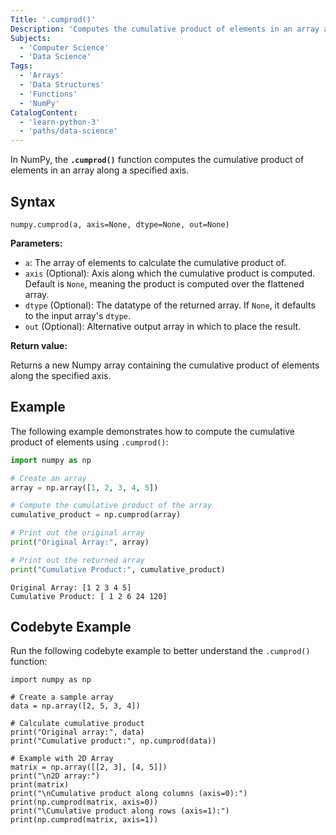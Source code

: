 ```yaml
---
Title: '.cumprod()'
Description: 'Computes the cumulative product of elements in an array along a specified axis.'
Subjects:
  - 'Computer Science'
  - 'Data Science'
Tags:
  - 'Arrays'
  - 'Data Structures'
  - 'Functions'
  - 'NumPy'
CatalogContent:
  - 'learn-python-3'
  - 'paths/data-science'
---
```


In NumPy, the **`.cumprod()`** function computes the cumulative product of elements in an array along a specified axis.

## Syntax

```pseudo
numpy.cumprod(a, axis=None, dtype=None, out=None)
```

**Parameters:**

- `a`: The array of elements to calculate the cumulative product of.
- `axis` (Optional): Axis along which the cumulative product is computed. Default is `None`, meaning the product is computed over the flattened array.
- `dtype` (Optional): The datatype of the returned array. If `None`, it defaults to the input array's `dtype`.
- `out` (Optional): Alternative output array in which to place the result.

**Return value:**

Returns a new Numpy array containing the cumulative product of elements along the specified axis.

## Example

The following example demonstrates how to compute the cumulative product of elements using `.cumprod()`:

```py
import numpy as np

# Create an array
array = np.array([1, 2, 3, 4, 5])

# Compute the cumulative product of the array
cumulative_product = np.cumprod(array)

# Print out the original array
print("Original Array:", array)

# Print out the returned array
print("Cumulative Product:", cumulative_product)
```

```shell
Original Array: [1 2 3 4 5]
Cumulative Product: [ 1 2 6 24 120]
```

## Codebyte Example

Run the following codebyte example to better understand the `.cumprod()` function:

```codebyte/python
import numpy as np

# Create a sample array
data = np.array([2, 5, 3, 4])

# Calculate cumulative product
print("Original array:", data)
print("Cumulative product:", np.cumprod(data))

# Example with 2D Array
matrix = np.array([[2, 3], [4, 5]])
print("\n2D array:")
print(matrix)
print("\nCumulative product along columns (axis=0):")
print(np.cumprod(matrix, axis=0))
print("\Cumulative product along rows (axis=1):")
print(np.cumprod(matrix, axis=1))
```

